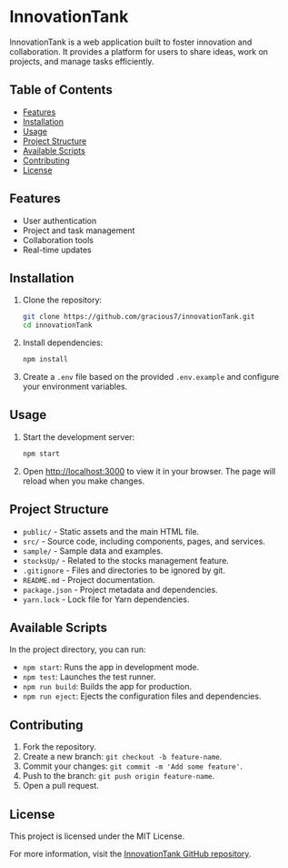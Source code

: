 # InnovationTank

InnovationTank is a web application built to foster innovation and collaboration. It provides a platform for users to share ideas, work on projects, and manage tasks efficiently.

## Table of Contents

- [Features](#features)
- [Installation](#installation)
- [Usage](#usage)
- [Project Structure](#project-structure)
- [Available Scripts](#available-scripts)
- [Contributing](#contributing)
- [License](#license)

## Features

- User authentication
- Project and task management
- Collaboration tools
- Real-time updates

## Installation

1. Clone the repository:

   ```bash
   git clone https://github.com/gracious7/innovationTank.git
   cd innovationTank
   ```

2. Install dependencies:

   ```bash
   npm install
   ```

3. Create a `.env` file based on the provided `.env.example` and configure your environment variables.

## Usage

1. Start the development server:

   ```bash
   npm start
   ```

2. Open [http://localhost:3000](http://localhost:3000) to view it in your browser. The page will reload when you make changes.

## Project Structure

- `public/` - Static assets and the main HTML file.
- `src/` - Source code, including components, pages, and services.
- `sample/` - Sample data and examples.
- `stocksUp/` - Related to the stocks management feature.
- `.gitignore` - Files and directories to be ignored by git.
- `README.md` - Project documentation.
- `package.json` - Project metadata and dependencies.
- `yarn.lock` - Lock file for Yarn dependencies.

## Available Scripts

In the project directory, you can run:

- `npm start`: Runs the app in development mode.
- `npm test`: Launches the test runner.
- `npm run build`: Builds the app for production.
- `npm run eject`: Ejects the configuration files and dependencies.

## Contributing

1. Fork the repository.
2. Create a new branch: `git checkout -b feature-name`.
3. Commit your changes: `git commit -m 'Add some feature'`.
4. Push to the branch: `git push origin feature-name`.
5. Open a pull request.

## License

This project is licensed under the MIT License.

For more information, visit the [InnovationTank GitHub repository](https://github.com/gracious7/innovationTank).
